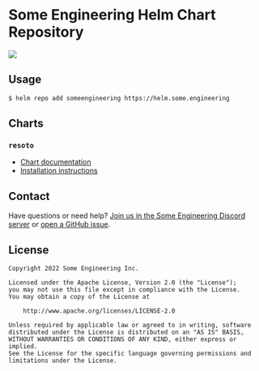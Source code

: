 # Some Engineering Helm Chart Repository

![](https://user-images.githubusercontent.com/2124094/164599444-448f92f1-7a73-4a86-a377-bc650f10e756.png)

## Usage

```bash
$ helm repo add someengineering https://helm.some.engineering
```

## Charts

### `resoto`

- [Chart documentation](https://github.com/someengineering/helm-charts/blob/main/someengineering/resoto/README.md)
- [Installation instructions](https://resoto.com/docs/getting-started/install-resoto/kubernetes)

## Contact

Have questions or need help? [Join us in the Some Engineering Discord server](https://discord.gg/someengineering) or [open a GitHub issue](https://github.com/someengineering/helm-charts/issues/new).

## License

```
Copyright 2022 Some Engineering Inc.

Licensed under the Apache License, Version 2.0 (the "License");
you may not use this file except in compliance with the License.
You may obtain a copy of the License at

    http://www.apache.org/licenses/LICENSE-2.0

Unless required by applicable law or agreed to in writing, software
distributed under the License is distributed on an "AS IS" BASIS,
WITHOUT WARRANTIES OR CONDITIONS OF ANY KIND, either express or implied.
See the License for the specific language governing permissions and
limitations under the License.
```
